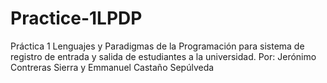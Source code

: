 # Practice-1LPDP
Práctica 1 Lenguajes y Paradigmas de la Programación para sistema de registro de entrada y salida de estudiantes a la universidad. 
Por: Jerónimo Contreras Sierra y Emmanuel Castaño Sepúlveda 
